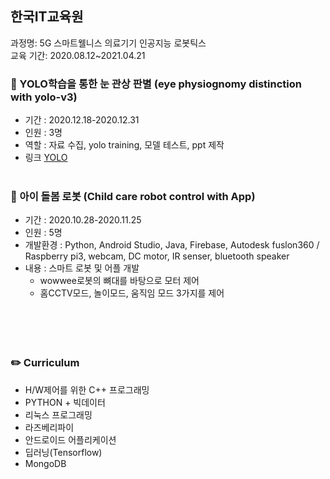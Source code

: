 ## 한국IT교육원
과정명: 5G 스마트웰니스 의료기기 인공지능 로봇틱스  
교육 기간: 2020.08.12~2021.04.21    


### :tangerine: YOLO학습을 통한 눈 관상 판별 (eye physiognomy distinction with yolo-v3)
- 기간 : 2020.12.18-2020.12.31
- 인원 : 3명
- 역할 : 자료 수집, yolo training, 모델 테스트, ppt 제작
- 링크 [YOLO](https://github.com/kang-my/H_project/tree/main/04%20yolo)
<br></br>
### :tangerine: 아이 돌봄 로봇 (Child care robot control with App)
- 기간 : 2020.10.28-2020.11.25  
- 인원 : 5명  
- 개발환경 : Python, Android Studio, Java, Firebase, Autodesk fuslon360 / Raspberry pi3, webcam, DC motor, IR senser, bluetooth speaker  
- 내용 : 스마트 로봇 및 어플 개발  
    - wowwee로봇의 뼈대를 바탕으로 모터 제어  
    - 홈CCTV모드, 놀이모드, 움직임 모드 3가지를 제어  
<br></br>
<br></br>
### :pencil2: Curriculum
- H/W제어를 위한 C++ 프로그래밍
- PYTHON + 빅데이터
- 리눅스 프로그래밍
- 라즈베리파이
- 안드로이드 어플리케이션
- 딥러닝(Tensorflow)
- MongoDB
